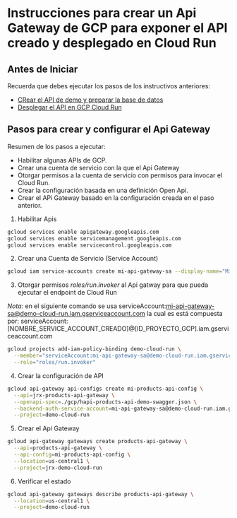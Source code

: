 # Instrucciones para crear un Api Gateway de GCP para exponer el API creado y desplegado en Cloud Run

## Antes de Iniciar

Recuerda que debes ejecutar los pasos de los instructivos anteriores:

- [CRear el API de demo y preparar la base de datos](../README.MD)
- [Desplegar el API en GCP Cloud Run](./cloud-run-deployment.md)

## Pasos para crear y configurar el Api Gateway

Resumen de los pasos a ejecutar:

- Habilitar algunas APIs de GCP.
- Crear una cuenta de servicio con la que el Api Gateway
- Otorgar permisos a la cuenta de servicio con permisos para invocar el Cloud Run.
- Crear la configuración basada en una definición Open Api.
- Crear el APi Gateway basado en la configuración creada en el paso anterior.

1. Habilitar Apis

```bash
gcloud services enable apigateway.googleapis.com
gcloud services enable servicemanagement.googleapis.com
gcloud services enable servicecontrol.googleapis.com
```

2. Crear una Cuenta de Servicio (Service Account)

```bash
gcloud iam service-accounts create mi-api-gateway-sa --display-name="Mi API Gateway Service Account"
```

3. Otorgar permisos *roles/run.invoker* al Api gatway para que pueda ejecutar el endpoint de Cloud Run

*Nota:* en el siguiente comando se usa serviceAccount:mi-api-gateway-sa@demo-cloud-run.iam.gserviceaccount.com la cual es está compuesta por:
serviceAccount:[NOMBRE_SERVICE_ACCOUNT_CREADO]@[ID_PROYECTO_GCP].iam.gserviceaccount.com

```bash
gcloud projects add-iam-policy-binding demo-cloud-run \
  --member="serviceAccount:mi-api-gateway-sa@demo-cloud-run.iam.gserviceaccount.com" \
  --role="roles/run.invoker"
```

4. Crear la configuración de API

```bash
gcloud api-gateway api-configs create mi-products-api-config \
  --api=jrx-products-api-gateway \
  --openapi-spec=./gcp/hapi-products-api-demo-swagger.json \
  --backend-auth-service-account=mi-api-gateway-sa@demo-cloud-run.iam.gserviceaccount.com \
  --project=demo-cloud-run
```

5. Crear el Api Gateway

```bash
gcloud api-gateway gateways create products-api-gateway \
  --api=products-api-gateway \
  --api-config=mi-products-api-config \
  --location=us-central1 \
  --project=jrx-demo-cloud-run
```

6. Verificar el estado

```bash
gcloud api-gateway gateways describe products-api-gateway \
  --location=us-central1 \
  --project=demo-cloud-run
```
